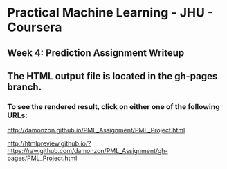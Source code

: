 # Practical Machine Learning - JHU - Coursera

## Week 4: Prediction Assignment Writeup

## The HTML output file is located in the gh-pages branch.

### To see the rendered result, click on either one of the following URLs:

http://damonzon.github.io/PML_Assignment/PML_Project.html

http://htmlpreview.github.io/?https://raw.github.com/damonzon/PML_Assignment/gh-pages/PML_Project.html



